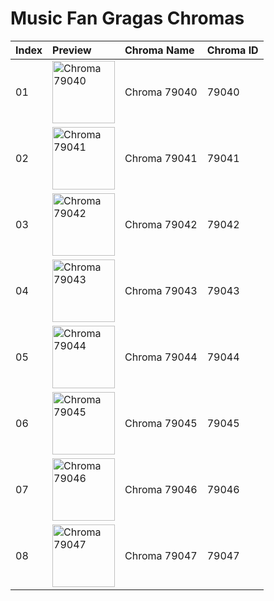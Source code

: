 # Music Fan Gragas Chromas

| Index | Preview | Chroma Name | Chroma ID |
|:---|:---|:---|:---|
| 01 | <img src='https://raw.communitydragon.org/latest/plugins/rcp-be-lol-game-data/global/default/v1/champion-chroma-images/79/79040.png' alt='Chroma 79040' width='100'> | Chroma 79040 | 79040 |
| 02 | <img src='https://raw.communitydragon.org/latest/plugins/rcp-be-lol-game-data/global/default/v1/champion-chroma-images/79/79041.png' alt='Chroma 79041' width='100'> | Chroma 79041 | 79041 |
| 03 | <img src='https://raw.communitydragon.org/latest/plugins/rcp-be-lol-game-data/global/default/v1/champion-chroma-images/79/79042.png' alt='Chroma 79042' width='100'> | Chroma 79042 | 79042 |
| 04 | <img src='https://raw.communitydragon.org/latest/plugins/rcp-be-lol-game-data/global/default/v1/champion-chroma-images/79/79043.png' alt='Chroma 79043' width='100'> | Chroma 79043 | 79043 |
| 05 | <img src='https://raw.communitydragon.org/latest/plugins/rcp-be-lol-game-data/global/default/v1/champion-chroma-images/79/79044.png' alt='Chroma 79044' width='100'> | Chroma 79044 | 79044 |
| 06 | <img src='https://raw.communitydragon.org/latest/plugins/rcp-be-lol-game-data/global/default/v1/champion-chroma-images/79/79045.png' alt='Chroma 79045' width='100'> | Chroma 79045 | 79045 |
| 07 | <img src='https://raw.communitydragon.org/latest/plugins/rcp-be-lol-game-data/global/default/v1/champion-chroma-images/79/79046.png' alt='Chroma 79046' width='100'> | Chroma 79046 | 79046 |
| 08 | <img src='https://raw.communitydragon.org/latest/plugins/rcp-be-lol-game-data/global/default/v1/champion-chroma-images/79/79047.png' alt='Chroma 79047' width='100'> | Chroma 79047 | 79047 |
